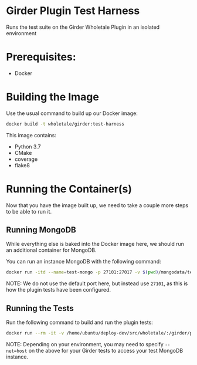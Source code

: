 # Girder Plugin Test Harness

Runs the test suite on the Girder Wholetale Plugin in an isolated environment


# Prerequisites:
* Docker


# Building the Image
Use the usual command to build up our Docker image:
```bash
docker build -t wholetale/girder:test-harness
```
This image contains:
* Python 3.7
* CMake
* coverage
* flake8


# Running the Container(s)
Now that you have the image built up, we need to take a couple more steps to be able to run it.

## Running MongoDB
While everything else is baked into the Docker image here, we should run an additional container for MongoDB.

You can run an instance MongoDB with the following command:
```bash
docker run -itd --name=test-mongo -p 27101:27017 -v $(pwd)/mongodata/test:/data/db mongo
```
NOTE: We do not use the default port here, but instead use `27101`, as this is how the plugin tests have been configured.


## Running the Tests
Run the following command to build and run the plugin tests:
```bash
docker run --rm -it -v /home/ubuntu/deploy-dev/src/wholetale/:/girder/plugins/wholetale wholetale/girder:test-harness
```
NOTE: Depending on your environment, you may need to specify `--net=host` on the above for your Girder tests to access your test MongoDB instance.
